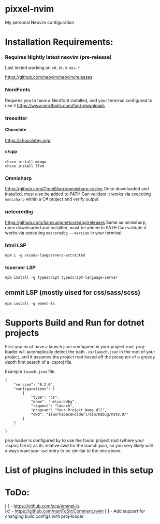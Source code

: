 # pixxel-nvim
My personal Neovim configuration

# Installation Requirements:

### Requires Nightly latest neovim (pre-release)
Last tested working on `v0.10.0-dev-*`

https://github.com/neovim/neovim/releases

### NerdFonts
Requires you to have a Nerdfont installed, and your terminal configured to use it
https://www.nerdfonts.com/font-downloads

### treesitter
#### Chocolate
https://chocolatey.org/
#### c/cpp
```
choco install mingw
choco install llvm
```

### Omnisharp
https://github.com/OmniSharp/omnisharp-roslyn
Once downloaded and installed, must also be added to PATH
Can validate it works via executing `omnisharp` within a C# project and verify output

### netcoredbg
https://github.com/Samsung/netcoredbg/releases
Same as omnisharp, once downloaded and installed, must be added to PATH
Can validate it works via executing `netcoredbg --version` in your terminal

### html LSP
`npm i -g vscode-langservers-extracted`

### tsserver LSP
`npm install -g typescript typescript-language-server`

## emmit LSP (mostly uised for css/sass/scss)
`npm install -g emmet-ls`

# Supports Build and Run for dotnet projects

First you must have a launch.json configured in your project root. proj-loader will automatically detect the path `.vs/launch.json` in the root of your project, and it assumes the project root based off the presence of a greedy depth first search of a .csproj file.

Example `launch.json` file:
```
{
    "version": "0.2.0",
    "configurations": [
        {
            "type": "cs",
            "name": "netcoredbg",
            "request": "launch",
            "program": "Your.Project.Name.dll",
            "cwd": "${workspaceFolder}/bin/Debug/net8.0/"
        }
    ]

}
```

proj-loader is configured by to use the found project root (where your .csproj file is) as its relative cwd for the launch.json, so you very likely willl always want your `cwd` entry to be similiar to the one above.

# List of plugins included in this setup

# ToDo:

[ ] - https://github.com/aca/emmet-ls  
[x] - https://github.com/numToStr/Comment.nvim
[ ] - Add support for changing build configs with proj-loader
